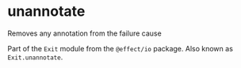 # unannotate

Removes any annotation from the failure cause

Part of the `Exit` module from the `@effect/io` package. Also known as `Exit.unannotate`.
